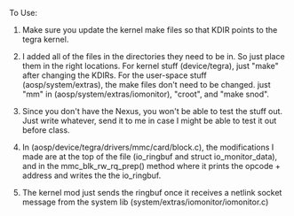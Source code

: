To Use:

1. Make sure you update the kernel make files so that KDIR points to the tegra kernel.

2. I added all of the files in the directories they need to be in. So just place them in the right locations. For kernel stuff (device/tegra), just "make" after changing the KDIRs. For the user-space stuff (aosp/system/extras), the make files don't need to be changed. just "mm" in (aosp/system/extras/iomonitor), "croot", and "make snod". 

3. Since you don't have the Nexus, you won't be able to test the stuff out. Just write whatever, send it to me in case I might be able to test it out before class. 

4. In (aosp/device/tegra/drivers/mmc/card/block.c), the modifications I made are at the top of the file (io_ringbuf and struct io_monitor_data), and in the mmc_blk_rw_rq_prep() method where it prints the opcode + address and writes the the io_ringbuf.

5. The kernel mod just sends the ringbuf once it receives a netlink socket message from the system lib (system/extras/iomonitor/iomonitor.c)